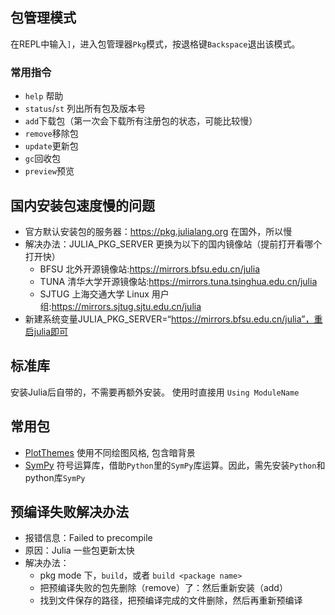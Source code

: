 ## 包管理模式

在REPL中输入`]`，进入包管理器`Pkg`模式，按退格键`Backspace`退出该模式。

### 常用指令

- `help` 帮助
- `status`/`st` 列出所有包及版本号
- `add`下载包（第一次会下载所有注册包的状态，可能比较慢）
- `remove`移除包
- `update`更新包
- `gc`回收包
- `preview`预览

## 国内安装包速度慢的问题

- 官方默认安装包的服务器：https://pkg.julialang.org 在国外，所以慢
- 解决办法：JULIA_PKG_SERVER 更换为以下的国内镜像站（提前打开看哪个打开快）
  + BFSU 北外开源镜像站:https://mirrors.bfsu.edu.cn/julia
  + TUNA 清华大学开源镜像站:https://mirrors.tuna.tsinghua.edu.cn/julia
  + SJTUG 上海交通大学 Linux 用户组:https://mirrors.sjtug.sjtu.edu.cn/julia
- 新建系统变量JULIA_PKG_SERVER=“https://mirrors.bfsu.edu.cn/julia”，重启julia即可

## 标准库

安装Julia后自带的，不需要再额外安装。
使用时直接用 `Using ModuleName`

## 常用包

- [PlotThemes](https://github.com/JuliaPlots/PlotThemes.jl) 使用不同绘图风格, 包含暗背景
- [SymPy](https://github.com/JuliaPy/SymPy.jl) 符号运算库，借助`Python`里的`SymPy`库运算。因此，需先安装`Python`和python库`SymPy`

## 预编译失败解决办法

- 报错信息：Failed to precompile
- 原因：Julia 一些包更新太快
- 解决办法：
  + pkg mode 下，`build`，或者 `build <package name>`
  + 把预编译失败的包先删除（remove）了：然后重新安装（add）
  + 找到文件保存的路径，把预编译完成的文件删除，然后再重新预编译

